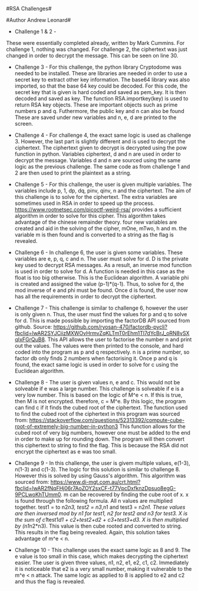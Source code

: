 #RSA Challenges#

#Author Andrew Leonard#

- Challenge 1 & 2 -

These were essentially completed already, written by Mark Cummins. For challenge 1, nothing was changed. For challenge 2, the ciphertext was just changed in order to decrypt the message. This can be seen on line 30. 

- Challenge 3 -
For this challenge, the python library Cryptodome was needed to be installed. These are libraries are needed in order to use a secret key to extract other key information. The base64 library was also imported, so that the base 64 key could be decoded.
For this code, the secret key that is given is hard coded and saved as pem_key. It is then decoded and saved as key. The function RSA.importkey(key) is used to return RSA key objects. These are important objects such as prime numbers p and q. Futhermore, the public key and n can also be found
These are saved under new variables and n, e, d are printed to the screen. 

- Challenge 4 -
For challenge 4, the exact same logic is used as challenge 3. However, the last part is slightly different and is used to decrypt the ciphertext. The ciphertext given to decrypt is decrypted using the pow function in python. Variables ciphertext, d and n are used in order to decrypt the message. Variables d and n are sourced using the same logic as the previous challenge.  The same code as from challenge 1 and 2 are then used to print the plaintext as a string. 

- Challenge 5 - 
For this challenge, the user is given multiple variables. The variables include p, 1, dp, dq, pinv, qinv, n and the ciphertext. The aim of this challenge is to solve for the ciphertext. The extra variables are sometimes used in RSA in order to speed up the process. https://www.rootnetsec.com/picoctf-weird-rsa/ provides a sufficient algorithm in order to solve for this cipher. This algorithm takes advantage of the chinese remainder theory. four new variables are created and aid in the solving of the cipher, mOne, mTwo, h and m. the variable m is then found and is converted to a string as the flag is revealed. 

- Challenge 6 - 
In challenge 6, the user is given some variables. These variables are e, p, q, c and n. The user must solve for d. D is the private key used to decrypt RSA messages. As a result, an inverse mod function is used in order to solve for d. A function is needed in this case as the float is too big otherwise. This is the Euclidean algorithm. A variable phi is created and assigned the value (p-1)*(q-1). Thus, to solve for d, the mod inverse of e and phi must be found. Once d is found, the user now has all the requirements in order to decrypt the ciphertext.

- Challenge 7 -
This challenge is similar to challenge 6, however the user is only given n. Thus, the user must find the values for p and q to solve for d. This is made possible by importing the factorDB API sourced from github. Source: https://github.com/ryosan-470/factordb-pycli?fbclid=IwAR2SYJCiizMXWOvHrmvZqKLTmT0rEhm1Tl7dYcBrJ_oRN8vSXqIxFGrQuB8. This API allows the user to factorise the number n and print out the values. The values were then printed to the console, and hard coded into the program as p and q respectively. n is a prime number, so factor db only finds 2 numbers when factorising it. 
Once p and q is found, the exact same logic is used in order to solve for c using the Euclidean algorithm.

- Challenge 8 -
The user is given values n, e and c. This would not be solveable if e was a large number. This challenge is solveable if e is a very low number. This is based on the logic of M^e < n. If this is true, then M is not encrypted. therefore, c = M^e. By this logic, the program can find c if it finds the cubed root of the ciphertext. The function used to find the cubed root of the ciphertext in this program was sourced from: https://stackoverflow.com/questions/52313392/compute-cube-root-of-extremely-big-number-in-python3
This function allows for the cubed root of very big numbers, however one must be added to the end in order to make up for rounding down. The program will then convert this ciphertext to string to find the flag. This is because the RSA did not encrypt the ciphertext as e was too small.

- Challenge 9 -
In this challenge, the user is givem multiple values, e(1-3), n(1-3) and c(1-3). The logic for this solution is similar to challenge 8. However this is solved by using Gauss's algorithm. This algorithm was sourced from: https://www.di-mgt.com.au/crt.html?fbclid=IwAR2fNqFHj06r7AoZOY2sxCF-t77VpcDxfknzDpsuo8egG-9PCLwoKhTUmm0. m can be recovered by finding the cube root of x. x is found through the following formula. All n values are multiplied together. test1 = to n2*n3, test2 = n3*,n1 and test3 = n2*n1. These values are then inversed mod by n1 for test1, n2 for test2 and n3 for test3. X is the sum of c1*test1*d1 + c2+test2+d2 + c3+test3+d3. X is then multiplied by (n1*n2*n3). This value is then cube rooted and converted to string. This results in the flag being revealed. Again, this solution takes advantage of m^e < n. 

- Challenge 10 -
This challenge uses the exact same logic as 8 and 9. The e value is too small in this case, which makes decrypting the ciphertext easier. The user is given three values, n1, n2, e1, e2, c1, c2. Immediately it is noticeable that e2 is a very small number, making it vulnerable to the m^e < n attack. The same logic as applied to 8 is applied to e2 and c2 and thus the flag is revealed.  